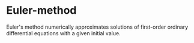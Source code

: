 # Euler-method
Euler's method numerically approximates solutions of first-order ordinary differential equations with a given initial value.
